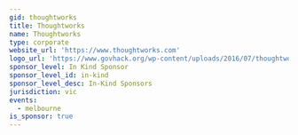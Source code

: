 ```yaml
---
gid: thoughtworks
title: Thoughtworks
name: Thoughtworks
type: corporate
website_url: 'https://www.thoughtworks.com'
logo_url: 'https://www.govhack.org/wp-content/uploads/2016/07/thoughtworks.png'
sponsor_level: In Kind Sponsor
sponsor_level_id: in-kind
sponsor_level_desc: In-Kind Sponsors
jurisdiction: vic
events:
  - melbourne
is_sponsor: true
---
```

